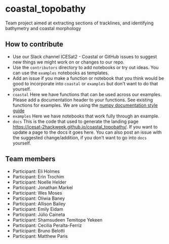 # coastal_topobathy

Team project aimed at extracting sections of tracklines, and identifying bathymetry and coastal morphology


## How to contribute

* Use our Slack channel ICESat2 - Coastal or GitHub issues to suggest new things we might work on or changes to our repo. 
* Use the `contributors` directory to add notebooks or try out ideas. You can use the `examples` notebooks as templates.
* Add an issue if you make a function or notebook that you think would be good to incorporate into `coastal` or `examples` but don't want to do that yourself.
* `coastal` Here we have functions that can be used across our examples. Please add a documentation header to your functions. See existing functions for examples. We are using the [numpy documentation style guide](https://numpydoc.readthedocs.io/en/latest/format.html)
* `examples` Here we have notebooks that work fully through an example.
* `docs` This is the code that used to generate the landing page https://icesat-2hackweek.github.io/coastal_topobathy/. If you want to update a page to the docs it goes here. You can also post an issue with the suggested change/addition, if you don't want to go into `docs` yourself.

## Team members

* Participant: Eli Holmes
* Participant: Erin Trochim
* Participant: Noelle Helder
* Participant: Jonathan Markel
* Participant: Wes Moses
* Participant: Oliwia Baney
* Participant: Allison Bailey
* Participant: Emily Eidam
* Participant: Júlio Caineta
* Participant: Shamsudeen Temitope Yekeen
* Participant: Cecilia Peralta-Ferriz
* Participant: Bruno Belotti
* Participant: Matthew Paris

